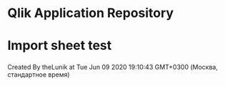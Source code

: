 # Qlik Application Repository 
# Import sheet test
### 
Created By theLunik at Tue Jun 09 2020 19:10:43 GMT+0300 (Москва, стандартное время)